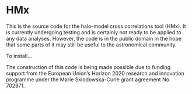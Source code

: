 # HMx

This is the source code for the halo-model cross correlations tool (HMx). It is currently undergoing testing and is certainly not ready to be applied to any data analyses. However, the code is in the public domain in the hope that some parts of it may still be useful to the astronomical community.

To install...

The construction of this code is being made possible due to funding support from the European Union‘s Horizon 2020 research and innovation programme under the Marie Sklodowska-Curie grant agreement No. 702971.
